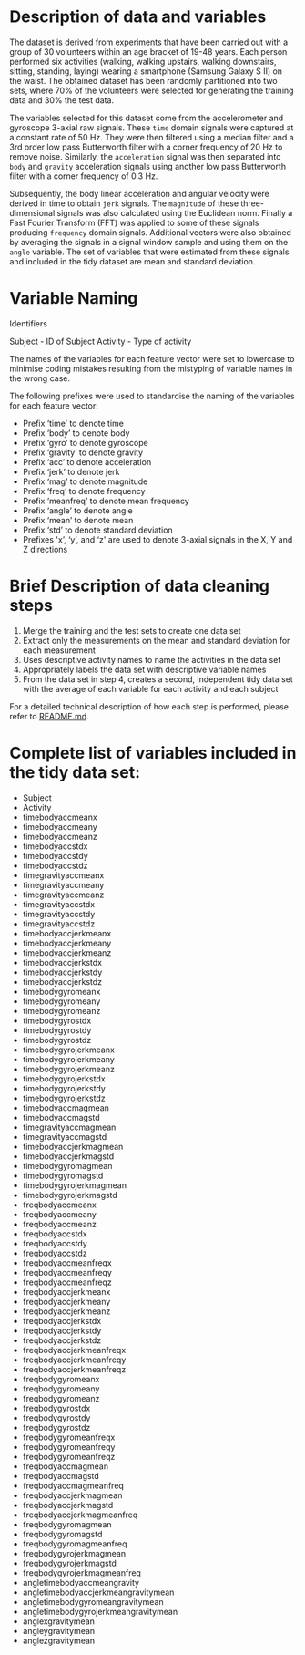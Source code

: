 # Description of data and variables 

The dataset is derived from experiments that have been carried out with a group of 30 volunteers within an age bracket of 19-48 years. Each person performed six activities (walking, walking upstairs, walking downstairs, sitting, standing, laying) wearing a smartphone (Samsung Galaxy S II) on the waist. The obtained dataset has been randomly partitioned into two sets, where 70% of the volunteers were selected for generating the training data and 30% the test data. 

The variables selected for this dataset come from the accelerometer and gyroscope 3-axial raw signals. These `time` domain signals were captured at a constant rate of 50 Hz. They were then filtered using a median filter and a 3rd order low pass Butterworth filter with a corner frequency of 20 Hz to remove noise. Similarly, the `acceleration` signal was then separated into `body` and `gravity` acceleration signals using another low pass Butterworth filter with a corner frequency of 0.3 Hz. 

Subsequently, the body linear acceleration and angular velocity were derived in time to obtain `jerk` signals. The `magnitude` of these three-dimensional signals was also calculated using the Euclidean norm. Finally a Fast Fourier Transform (FFT) was applied to some of these signals producing `frequency` domain signals. Additional vectors were also obtained by averaging the signals in a signal window sample and using them on the `angle` variable. The set of variables that were estimated from these signals and included in the tidy dataset are mean and standard deviation. 

# Variable Naming

Identifiers

Subject - ID of Subject
Activity - Type of activity 

The names of the variables for each feature vector were set to lowercase to minimise coding mistakes resulting from the mistyping of variable names in the wrong case. 

The following prefixes were used to standardise the naming of the variables for each feature vector:

* Prefix ‘time’ to denote time
* Prefix ‘body’ to denote body
* Prefix ‘gyro’ to denote gyroscope
* Prefix ‘gravity’ to denote gravity
* Prefix ‘acc’ to denote acceleration
* Prefix ‘jerk’ to denote jerk
* Prefix ‘mag’ to denote magnitude
* Prefix ‘freq’ to denote frequency
* Prefix ‘meanfreq’ to denote  mean frequency
* Prefix ‘angle’ to denote angle
* Prefix ‘mean’ to denote mean
* Prefix ‘std’ to denote standard deviation
* Prefixes 'x’, ‘y’,  and ‘z' are used to denote 3-axial signals in the X, Y and Z directions

# Brief Description of data cleaning steps 

1. Merge the training and the test sets to create one data set
2. Extract only the measurements on the mean and standard deviation for each measurement
3. Uses descriptive activity names to name the activities in the data set
4. Appropriately labels the data set with descriptive variable names
5. From the data set in step 4, creates a second, independent tidy data set with the average of each variable for each activity and each subject

For a detailed technical description of how each step is performed, please refer to [README.md]( https://github.com/hbg87/datacleaning/blob/master/README.md). 

# Complete list of variables included in the tidy data set:

* Subject
* Activity
* timebodyaccmeanx
* timebodyaccmeany
* timebodyaccmeanz
* timebodyaccstdx
* timebodyaccstdy
* timebodyaccstdz
* timegravityaccmeanx
* timegravityaccmeany
* timegravityaccmeanz
* timegravityaccstdx
* timegravityaccstdy
* timegravityaccstdz
* timebodyaccjerkmeanx
* timebodyaccjerkmeany
* timebodyaccjerkmeanz
* timebodyaccjerkstdx
* timebodyaccjerkstdy
* timebodyaccjerkstdz
* timebodygyromeanx
* timebodygyromeany
* timebodygyromeanz
* timebodygyrostdx
* timebodygyrostdy
* timebodygyrostdz
* timebodygyrojerkmeanx
* timebodygyrojerkmeany
* timebodygyrojerkmeanz
* timebodygyrojerkstdx
* timebodygyrojerkstdy
* timebodygyrojerkstdz
* timebodyaccmagmean
* timebodyaccmagstd
* timegravityaccmagmean
* timegravityaccmagstd
* timebodyaccjerkmagmean
* timebodyaccjerkmagstd
* timebodygyromagmean
* timebodygyromagstd
* timebodygyrojerkmagmean
* timebodygyrojerkmagstd
* freqbodyaccmeanx
* freqbodyaccmeany
* freqbodyaccmeanz
* freqbodyaccstdx
* freqbodyaccstdy
* freqbodyaccstdz
* freqbodyaccmeanfreqx
* freqbodyaccmeanfreqy
* freqbodyaccmeanfreqz
* freqbodyaccjerkmeanx
* freqbodyaccjerkmeany
* freqbodyaccjerkmeanz
* freqbodyaccjerkstdx
* freqbodyaccjerkstdy
* freqbodyaccjerkstdz
* freqbodyaccjerkmeanfreqx
* freqbodyaccjerkmeanfreqy
* freqbodyaccjerkmeanfreqz
* freqbodygyromeanx
* freqbodygyromeany
* freqbodygyromeanz
* freqbodygyrostdx
* freqbodygyrostdy
* freqbodygyrostdz
* freqbodygyromeanfreqx
* freqbodygyromeanfreqy
* freqbodygyromeanfreqz
* freqbodyaccmagmean
* freqbodyaccmagstd
* freqbodyaccmagmeanfreq
* freqbodyaccjerkmagmean
* freqbodyaccjerkmagstd
* freqbodyaccjerkmagmeanfreq
* freqbodygyromagmean
* freqbodygyromagstd
* freqbodygyromagmeanfreq
* freqbodygyrojerkmagmean
* freqbodygyrojerkmagstd
* freqbodygyrojerkmagmeanfreq
* angletimebodyaccmeangravity
* angletimebodyaccjerkmeangravitymean
* angletimebodygyromeangravitymean
* angletimebodygyrojerkmeangravitymean
* anglexgravitymean
* angleygravitymean
* anglezgravitymean
